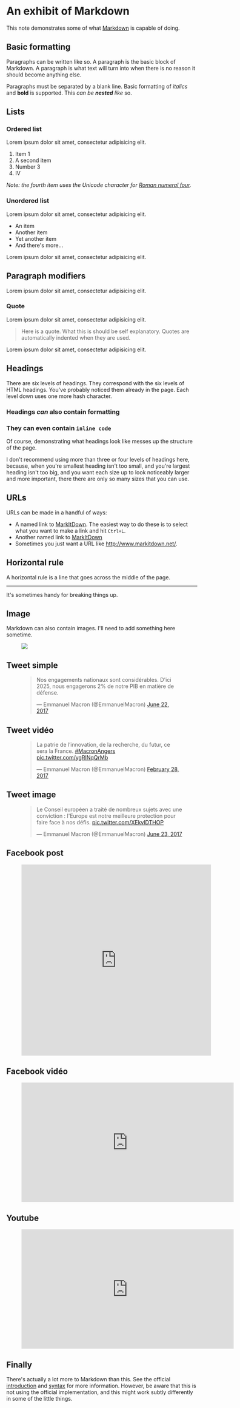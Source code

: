 # An exhibit of Markdown

This note demonstrates some of what [Markdown][1] is capable of doing.

## Basic formatting

Paragraphs can be written like so. A paragraph is the basic block of Markdown. A paragraph is what text will turn into when there is no reason it should become anything else.

Paragraphs must be separated by a blank line. Basic formatting of *italics* and **bold** is supported. This *can be **nested** like* so.

## Lists

### Ordered list

Lorem ipsum dolor sit amet, consectetur adipisicing elit.

1. Item 1
2. A second item
3. Number 3
4. Ⅳ

*Note: the fourth item uses the Unicode character for [Roman numeral four][2].*

### Unordered list

Lorem ipsum dolor sit amet, consectetur adipisicing elit.

* An item
* Another item
* Yet another item
* And there's more...

Lorem ipsum dolor sit amet, consectetur adipisicing elit.

## Paragraph modifiers

Lorem ipsum dolor sit amet, consectetur adipisicing elit.

### Quote

Lorem ipsum dolor sit amet, consectetur adipisicing elit.

> Here is a quote. What this is should be self explanatory. Quotes are automatically indented when they are used.

Lorem ipsum dolor sit amet, consectetur adipisicing elit.

## Headings

There are six levels of headings. They correspond with the six levels of HTML headings. You've probably noticed them already in the page. Each level down uses one more hash character.

### Headings *can* also contain **formatting**

### They can even contain `inline code`

Of course, demonstrating what headings look like messes up the structure of the page.

I don't recommend using more than three or four levels of headings here, because, when you're smallest heading isn't too small, and you're largest heading isn't too big, and you want each size up to look noticeably larger and more important, there there are only so many sizes that you can use.

## URLs

URLs can be made in a handful of ways:

* A named link to [MarkItDown][3]. The easiest way to do these is to select what you want to make a link and hit `Ctrl+L`.
* Another named link to [MarkItDown](http://www.markitdown.net/)
* Sometimes you just want a URL like <http://www.markitdown.net/>.

## Horizontal rule

A horizontal rule is a line that goes across the middle of the page.

---

It's sometimes handy for breaking things up.

## Image

Markdown can also contain images. I'll need to add something here sometime.

<figure class="image">
    <img src="https://pbs.twimg.com/media/DBRPMmMXcAAwdtK.jpg:large">
    <figcaption></figcaption>
</figure>

## Tweet simple

<figure class="tweet">
<blockquote class="twitter-tweet" data-lang="en"><p lang="fr" dir="ltr">Nos engagements nationaux sont considérables. D&#39;ici 2025, nous engagerons 2% de notre PIB en matière de défense.</p>&mdash; Emmanuel Macron (@EmmanuelMacron) <a href="https://twitter.com/EmmanuelMacron/status/877938286077001729">June 22, 2017</a></blockquote>
</figure>

## Tweet vidéo

<figure class="tweet">
<blockquote class="twitter-tweet" data-lang="en"><p lang="fr" dir="ltr">La patrie de l’innovation, de la recherche, du futur, ce sera la France. <a href="https://twitter.com/hashtag/MacronAngers?src=hash">#MacronAngers</a> <a href="https://t.co/ygRINqQrMb">pic.twitter.com/ygRINqQrMb</a></p>&mdash; Emmanuel Macron (@EmmanuelMacron) <a href="https://twitter.com/EmmanuelMacron/status/836661517990920193">February 28, 2017</a></blockquote>
<script async src="//platform.twitter.com/widgets.js" charset="utf-8"></script>
</figure>

## Tweet image

<figure class="tweet">
<blockquote class="twitter-tweet" data-lang="en"><p lang="fr" dir="ltr">Le Conseil européen a traité de nombreux sujets avec une conviction : l&#39;Europe est notre meilleure protection pour faire face à nos défis. <a href="https://t.co/XEkvlDTHOP">pic.twitter.com/XEkvlDTHOP</a></p>&mdash; Emmanuel Macron (@EmmanuelMacron) <a href="https://twitter.com/EmmanuelMacron/status/878258345043308544">June 23, 2017</a></blockquote>
<script async src="//platform.twitter.com/widgets.js" charset="utf-8"></script>
</figure>

## Facebook post

<figure class="facebook">
<iframe src="https://www.facebook.com/plugins/post.php?href=https%3A%2F%2Fwww.facebook.com%2FEmmanuelMacron%2Fposts%2F1986040634961846&width=500" width="500" height="504" style="border:none;overflow:hidden" scrolling="no" frameborder="0" allowTransparency="true"></iframe>
</figure>

## Facebook vidéo

<figure class="facebook">
<iframe src="https://www.facebook.com/plugins/video.php?href=https%3A%2F%2Fwww.facebook.com%2FEmmanuelMacron%2Fvideos%2F1973801359519107%2F&show_text=0&width=560" width="560" height="315" style="border:none;overflow:hidden" scrolling="no" frameborder="0" allowTransparency="true" allowFullScreen="true"></iframe>
</figure>

## Youtube

<figure class="youtube">
  <iframe width="560" height="315" src="https://www.youtube.com/embed/6L_abJPsfmQ" frameborder="0" allowfullscreen></iframe>
</figure>

## Finally

There's actually a lot more to Markdown than this. See the official [introduction][4] and [syntax][5] for more information. However, be aware that this is not using the official implementation, and this might work subtly differently in some of the little things.


  [1]: http://daringfireball.net/projects/markdown/
  [2]: http://www.fileformat.info/info/unicode/char/2163/index.htm
  [3]: http://www.markitdown.net/
  [4]: http://daringfireball.net/projects/markdown/basics
  [5]: http://daringfireball.net/projects/markdown/syntax
